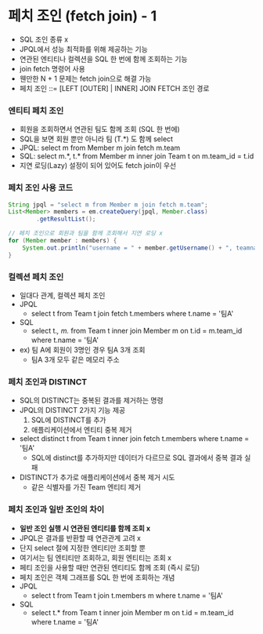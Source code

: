 # 페치 조인 (fetch join) - 1

- SQL 조인 종류 x
- JPQL에서 성능 최적화를 위해 제공하는 기능
- 연관된 엔티티나 컬렉션을 SQL 한 번에 함께 조회하는 기능
- join fetch 명령어 사용
- 웬만한 N + 1 문제는 fetch join으로 해결 가능  
- 페치 조인 ::= [LEFT [OUTER] | INNER] JOIN FETCH 조인 경로

### 엔티티 페치 조인

- 회원을 조회하면서 연관된 팀도 함께 조회 (SQL 한 번에)
- SQL을 보면 회원 뿐만 아니라 팀 (T.*) 도 함께 select
- JPQL: select m from Member m join fetch m.team
- SQL: select m.\*, t.\* from Member m inner join Team t on m.team_id = t.id
- 지연 로딩(Lazy) 설정이 되어 있어도 fetch join이 우선

### 페치 조인 사용 코드

```java
String jpql = "select m from Member m join fetch m.team";
List<Member> members = em.createQuery(jpql, Member.class)
        .getResultList();

// 페치 조인으로 회원과 팀을 함께 조회해서 지연 로딩 x
for (Member member : members) {
    System.out.println("username = " + member.getUsername() + ", teamname = " + member.getTeam().getName());    
}
```

### 컬렉션 페치 조인

- 일대다 관계, 컬렉션 페치 조인
- JPQL
  - select t from Team t join fetch t.members where t.name = '팀A'
- SQL
  - select t.*, m.* from Team t inner join Member m on t.id = m.team_id where t.name = '팀A'
- ex) 팀 A에 회원이 3명인 경우 팀A 3개 조회
  - 팀A 3개 모두 같은 메모리 주소

### 페치 조인과 DISTINCT

- SQL의 DISTINCT는 중복된 결과를 제거하는 명령
- JPQL의 DISTINCT 2가지 기능 제공
  1. SQL에 DISTINCT를 추가
  2. 애플리케이션에서 엔티티 중복 제거
- select distinct t from Team t inner join fetch t.members where t.name = '팀A'
  - SQL에 distinct를 추가하지만 데이터가 다르므로 SQL 결과에서 중복 결과 실패
- DISTINCT가 추가로 애플리케이션에서 중복 제거 시도
  - 같은 식별자를 가진 Team 엔티티 제거

### 페치 조인과 일반 조인의 차이

- __일반 조인 실행 시 연관된 엔티티를 함께 조회 x__
- JPQL은 결과를 반환할 때 연관관계 고려 x
- 단지 select 절에 지정한 엔티티만 조회할 뿐
- 여기서는 팀 엔티티만 조회하고, 회원 엔티티는 조회 x
- 페티 조인을 사용할 때만 연관된 엔티티도 함께 조회 (즉시 로딩)
- 페치 조인은 객체 그래프를 SQL 한 번에 조회하는 개념
- JPQL
  - select t from Team t join t.members m where t.name = '팀A'
- SQL
  - select t.* from Team t inner join Member m on t.id = m.team_id where t.name = '팀A'